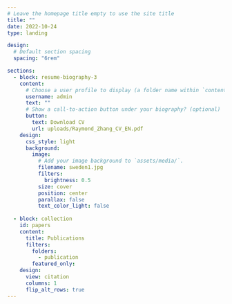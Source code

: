 ```yaml
---
# Leave the homepage title empty to use the site title
title: ""
date: 2022-10-24
type: landing

design:
  # Default section spacing
  spacing: "6rem"

sections:
  - block: resume-biography-3
    content:
      # Choose a user profile to display (a folder name within `content/authors/`)
      username: admin
      text: ""
      # Show a call-to-action button under your biography? (optional)
      button:
        text: Download CV
        url: uploads/Raymond_Zhang_CV_EN.pdf
    design:
      css_style: light
      background:
        image:
          # Add your image background to `assets/media/`.
          filename: sweden1.jpg
          filters:
            brightness: 0.5
          size: cover
          position: center
          parallax: false
          text_color_light: false
        
  - block: collection
    id: papers
    content:
      title: Publications
      filters:
        folders:
          - publication
        featured_only: 
    design:
      view: citation
      columns: 1
      flip_alt_rows: true
---
```

